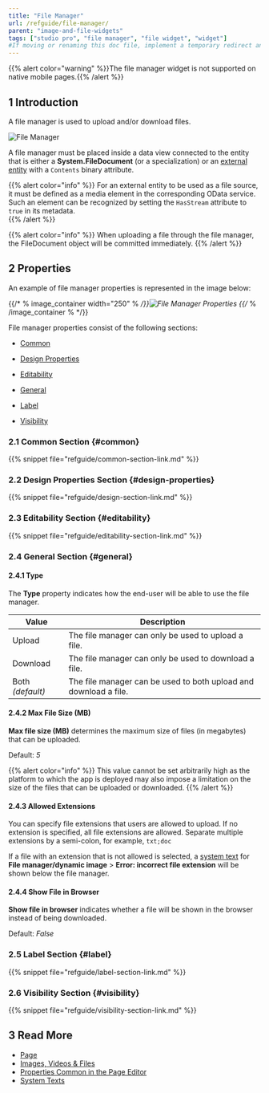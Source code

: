 ```yaml
---
title: "File Manager"
url: /refguide/file-manager/
parent: "image-and-file-widgets"
tags: ["studio pro", "file manager", "file widget", "widget"]
#If moving or renaming this doc file, implement a temporary redirect and let the respective team know they should update the URL in the product. See Mapping to Products for more details.
---
```


{{% alert color="warning" %}}The file manager widget is not supported on native mobile pages.{{% /alert %}}

## 1 Introduction

A file manager is used to upload and/or download files.

![File Manager](/attachments/refguide/modeling/pages/image-and-file-widgets/file-manager/file-manager.png)

A file manager must be placed inside a data view connected to the entity that is either a **System.FileDocument** (or a specialization) or an [external entity](/refguide/external-entities/) with a `Contents` binary attribute.

{{% alert color="info" %}}
For an external entity to be used as a file source, it must be defined as a media element in the corresponding OData service. Such an element can be recognized by setting the `HasStream` attribute to `true` in its metadata.  
{{% /alert %}}

{{% alert color="info" %}}
When uploading a file through the file manager, the FileDocument object will be committed immediately.
{{% /alert %}}

## 2 Properties

An example of file manager properties is represented in the image below:

{{/* % image_container width="250" % */}}![File Manager Properties](/attachments/refguide/modeling/pages/image-and-file-widgets/file-manager/file-manager-properties.png)
{{/* % /image_container % */}}

File manager properties consist of the following sections:

* [Common](#common) 

* [Design Properties](#design-properties)

* [Editability](#editability)

* [General](#general)

* [Label](#label)

* [Visibility](#visibility)

### 2.1 Common Section {#common}

{{% snippet file="refguide/common-section-link.md" %}}

### 2.2 Design Properties Section {#design-properties}

{{% snippet file="refguide/design-section-link.md" %}} 

### 2.3 Editability Section {#editability}

{{% snippet file="refguide/editability-section-link.md" %}}

### 2.4 General Section {#general}

#### 2.4.1 Type

The **Type** property indicates how the end-user will be able to use the file manager.

| Value | Description |
| --- | --- |
| Upload | The file manager can only be used to upload a file. |
| Download | The file manager can only be used to download a file. |
| Both *(default)*  | The file manager can be used to both upload and download a file. |

#### 2.4.2 Max File Size (MB)

**Max file size (MB)** determines the maximum size of files (in megabytes) that can be uploaded.

Default: *5*

{{% alert color="info" %}}
This value cannot be set arbitrarily high as the platform to which the app is deployed may also impose a limitation on the size of the files that can be uploaded or downloaded.
{{% /alert %}}

#### 2.4.3 Allowed Extensions

You can specify file extensions that users are allowed to upload. If no extension is specified, all file extensions are allowed. Separate multiple extensions by a semi-colon, for example, `txt;doc`

If a file with an extension that is not allowed is selected, a [system text](/refguide/system-texts/) for **File manager/dynamic image** > **Error: incorrect file extension** will be shown below the file manager.

#### 2.4.4 Show File in Browser

**Show file in browser** indicates whether a file will be shown in the browser instead of being downloaded.

Default: *False*

### 2.5 Label Section {#label}

{{% snippet file="refguide/label-section-link.md" %}}

### 2.6 Visibility Section {#visibility}

{{% snippet file="refguide/visibility-section-link.md" %}}

## 3 Read More

* [Page](/refguide/page/)
* [Images, Videos & Files](/refguide/image-and-file-widgets/)
* [Properties Common in the Page Editor](/refguide/common-widget-properties/)
* [System Texts](/refguide/system-texts/)

